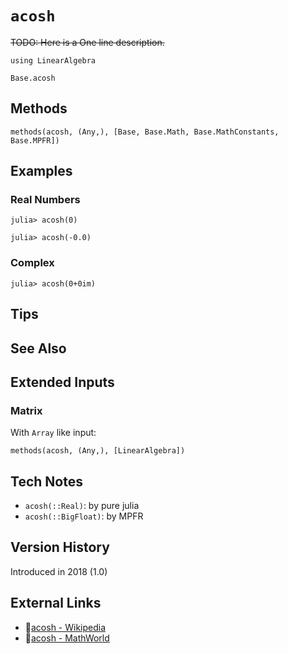 # `acosh`

~~TODO: Here is a One line description.~~

```@setup repl_only
using LinearAlgebra
```
```@docs
Base.acosh
```


## Methods

```@repl
methods(acosh, (Any,), [Base, Base.Math, Base.MathConstants, Base.MPFR])
```


## Examples

### Real Numbers
```jldoctest
julia> acosh(0)

julia> acosh(-0.0)
```

### Complex
```jldoctest
julia> acosh(0+0im)
```

## Tips


## See Also



## Extended Inputs

### Matrix
With `Array` like input:
```@repl repl_only
methods(acosh, (Any,), [LinearAlgebra])
```


## Tech Notes

- `acosh(::Real)`: by pure julia
- `acosh(::BigFloat)`: by MPFR


## Version History

Introduced in 2018 (1.0)


## External Links
- 🔗[acosh - Wikipedia](https://en.wikipedia.org/wiki/ )
- 🔗[acosh - MathWorld](https://mathworld.wolfram.com/ )
